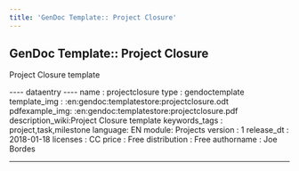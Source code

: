 ```yaml
---
title: 'GenDoc Template:: Project Closure'
---
```


GenDoc Template:: Project Closure
---------------------------------

Project Closure template

---- dataentry ---- name : projectclosure type : gendoctemplate
template\_img : :en:gendoc:templatestore:projectclosure.odt
pdfexample\_img: :en:gendoc:templatestore:projectclosure.pdf
description\_wiki:Project Closure template keywords\_tags :
project,task,milestone language: EN module: Projects version : 1
release\_dt : 2018-01-18 licenses : CC price : Free distribution : Free
authorname : Joe Bordes

------------------------------------------------------------------------

  
